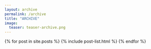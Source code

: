 ```yaml
---
layout: archive
permalink: /archive
title: "ARCHIVE"
image:
  teaser: teaser-archive.png
---
```


<div class="tiles">
{% for post in site.posts %}
	{% include post-list.html %}
{% endfor %}
</div><!-- /.tiles -->
